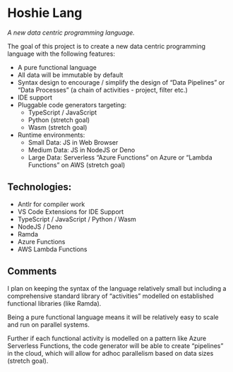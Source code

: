 # Hoshie Lang

_A new data centric programming language._

The goal of this project is to create a new data centric programming language with the following features:
* A pure functional language
* All data will be immutable by default
* Syntax design to encourage / simplify the design of “Data Pipelines” or “Data Processes” (a chain of activities - project,  filter etc.) 
* IDE support
* Pluggable code generators targeting:
    * TypeScript / JavaScript 
    * Python 	(stretch goal)
    * Wasm (stretch goal)
* Runtime environments:
    * Small Data:  JS in Web Browser
    * Medium Data:  JS in NodeJS or Deno
    * Large Data:  Serverless “Azure Functions” on Azure or “Lambda Functions” on AWS (stretch goal)

## Technologies:

* Antlr for compiler work
* VS Code Extensions for IDE Support
* TypeScript / JavaScript / Python / Wasm
* NodeJS / Deno
* Ramda
* Azure Functions
* AWS Lambda Functions

## Comments
I plan on keeping the syntax of the language relatively small but including a comprehensive standard library of “activities” modelled on established functional libraries (like Ramda).

Being a pure functional language means it will be relatively easy to scale and run on parallel systems. 

Further if each functional activity is modelled on a pattern like Azure Serverless Functions, the code generator will be able to create “pipelines” in the cloud, which will allow for adhoc parallelism based on data sizes (stretch goal).
